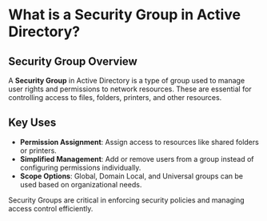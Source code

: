
# What is a Security Group in Active Directory?

## Security Group Overview
A **Security Group** in Active Directory is a type of group used to manage user rights and permissions to network resources. These are essential for controlling access to files, folders, printers, and other resources.

## Key Uses
- **Permission Assignment**: Assign access to resources like shared folders or printers.
- **Simplified Management**: Add or remove users from a group instead of configuring permissions individually.
- **Scope Options**: Global, Domain Local, and Universal groups can be used based on organizational needs.

Security Groups are critical in enforcing security policies and managing access control efficiently.
